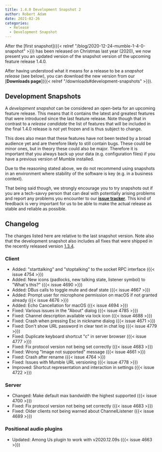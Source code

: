 ```yaml
---
title: 1.4.0 Development Snapshot 2
author: Robert Adam
date: 2021-02-26
categories:
  - Release
  - Development Snapshot
---
```


After the [first snapshot]({{< relref "/blog/2020-12-24-mumble-1-4-0-snapshot" >}}) has been released on Christmas last year
(2020), we now present you an updated version of the snapshot version of the upcoming feature release 1.4.0.

After having understood what it means for a release to be a _snapshot release_ (see below), you can download the new
version from our [**Downloads page**]({{< relref "/downloads#development-snapshots" >}}).

<!--more-->

## Development Snapshots

A _development snapshot_ can be considered an open-beta for an upcoming feature release. This means that it contains the
latest and greatest features that were introduced since the last feature release. Note though that in contrast to a
_release candidate_ the list of features that will be included in the final 1.4.0 release is _not_ yet frozen and is
thus subject to change.

This does also mean that these features have not been tested by a broad audience yet and are therefore likely to still
contain bugs. These could be minor ones, but in theory these could also be major. Therefore it is important that you
always back up your data (e.g. configuration files) if you have a previous version of Mumble installed.

Due to the reasoning stated above, we do not recommend using snapshots in an environment where stability of the software
is key (e.g. in a business context).

That being said though, we strongly encourage you to try snapshots out if you are a tech-savvy person that can deal with
potentially arising problems and report any problems you encounter to our
[**issue tracker**](https://github.com/mumble-voip/mumble/issues). This kind of feedback is very important for us to be
able to make the actual release as stable and reliable as possible.

## Changelog

The changes listed here are relative to the last snapshot version. Note also that the development snapshot also includes
all fixes that were shipped in the recently released version
[1.3.4](https://www.mumble.info/blog/mumble-1.3.4-release-announcement/).

### Client

- Added: "starttalking" and "stoptalking" to the socket RPC interface ({{< issue 4754 >}})
- Added: New icons (padlocks, new talking state, listener symbol) to "What's this?" ({{< issue 4690 >}})
- Added: DBus calls to toggle mute and deaf state ({{< issue 4667 >}})
- Added: Prompt user for microphone permission on macOS if not granted already ({{< issue 4676 >}})
- Added: Echo Cancellation for macOS ({{< issue 4694 >}})
- Fixed: Various issues in the "About" dialog ({{< issue 4785 >}})
- Fixed: Channel description available via lock icon ({{< issue 4688 >}})
- Fixed: Crash when pressing Esc in nickname dialog ({{< issue 4671 >}})
- Fixed: Don't show URL password in clear text in chat log ({{< issue 4779 >}})
- Fixed: Duplicate keyboard shortcut "c" in server browser ({{< issue 4777 >}})
- Fixed: Fix protocol version not being set correctly ({{< issue 4683 >}})
- Fixed: Wrong "Image not supported" message ({{< issue 4661 >}})
- Fixed: Crash after rename ({{< issue 4764 >}})
- Fixed: Issues with Mumble URL versioning ({{< issue 4778 >}})
- Improved: Shortcut representation and interaction in settings ({{< issue 4722 >}})

### Server

- Changed: Make default max bandwidth the highest supported ({{< issue 4700 >}})
- Fixed: Fix protocol version not being set correctly ({{< issue 4683 >}})
- Fixed: Older clients not being warned about ChannelListener ({{< issue 4689 >}})

### Positional audio plugins

- Updated: Among Us plugin to work with v2020.12.09s ({{< issue 4663 >}})
